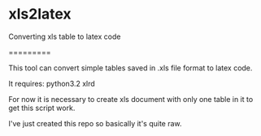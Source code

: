 xls2latex
=========

Converting xls table to latex code

=========

This tool can convert simple tables saved in .xls file format to latex code.

It requires:
    python3.2
    xlrd

For now it is necessary to create xls document with only one table in it to get this script work.

I've just created this repo so basically it's quite raw.
